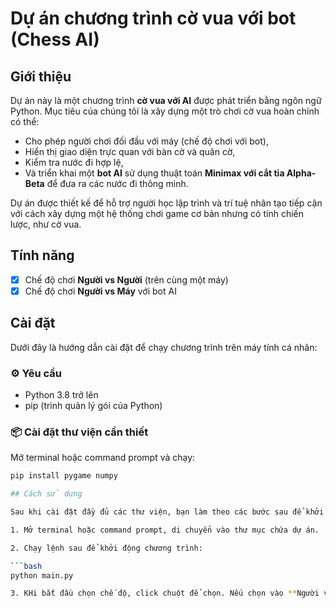 # Dự án chương trình cờ vua với bot (Chess AI)
## Giới thiệu
Dự án này là một chương trình **cờ vua với AI** được phát triển bằng ngôn ngữ Python. Mục tiêu của chúng tôi là xây dựng một trò chơi cờ vua hoàn chỉnh có thể:
- Cho phép người chơi đối đầu với máy (chế độ chơi với bot),
- Hiển thị giao diện trực quan với bàn cờ và quân cờ,
- Kiểm tra nước đi hợp lệ,
- Và triển khai một **bot AI** sử dụng thuật toán **Minimax với cắt tỉa Alpha-Beta** để đưa ra các nước đi thông minh.

Dự án được thiết kế để hỗ trợ người học lập trình và trí tuệ nhân tạo tiếp cận với cách xây dựng một hệ thống chơi game cơ bản nhưng có tính chiến lược, như cờ vua.
## Tính năng
- [x] Chế độ chơi **Người vs Người** (trên cùng một máy)
- [x] Chế độ chơi **Người vs Máy** với bot AI
## Cài đặt
Dưới đây là hướng dẫn cài đặt để chạy chương trình trên máy tính cá nhân:

### ⚙️ Yêu cầu

- Python 3.8 trở lên
- pip (trình quản lý gói của Python)

### 📦 Cài đặt thư viện cần thiết

Mở terminal hoặc command prompt và chạy:

```bash
pip install pygame numpy

## Cách sử dụng

Sau khi cài đặt đầy đủ các thư viện, bạn làm theo các bước sau để khởi chạy và chơi trò chơi:

1. Mở terminal hoặc command prompt, di chuyển vào thư mục chứa dự án.

2. Chạy lệnh sau để khởi động chương trình:

```bash
python main.py

3. KHi bắt đầu chọn chế độ, click chuột để chọn. Nếu chọn vào **Người vs Máy** thì sẽ chọn quân


